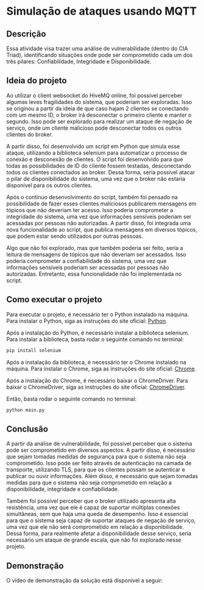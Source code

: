 # Simulação de ataques usando MQTT

## Descrição

Essa atividade visa trazer uma análise de vulnerabilidade (dentro do CIA Triad), identificando situações onde pode ser comprometido cada um dos três pilares: Confiabilidade, Integridade e Disponibilidade.

## Ideia do projeto

Ao utilizar o client websocket do HiveMQ online, foi possível perceber algumas leves fragilidades do sistema, que poderiam ser exploradas. Isso se originou a partir da ideia de que caso hajam 2 clientes se conectando com um mesmo ID, o broker irá desconectar o primeiro cliente e manter o segundo. Isso pode ser explorado para realizar um ataque de negação de serviço, onde um cliente malicioso pode desconectar todos os outros clientes do broker.

A partir disso, foi desenvolvido um script em Python que simula esse ataque, utilizando a biblioteca selenium para automatizar o processo de conexão e desconexão de clientes. O script foi desenvolvido para que todas as possibilidades de ID do cliente fossem testadas, desconectando todos os clientes conectados ao broker. Dessa forma, seria possível atacar o pilar de disponibilidade do sistema, uma vez que o broker não estaria disponível para os outros clientes.

Após o contínuo desenvolvimento do script, também foi pensado na possibilidade de fazer esses clientes maliciosos publicarem mensagens em tópicos que não deveriam ter acesso. Isso poderia comprometer a integridade do sistema, uma vez que informações sensíveis poderiam ser acessadas por pessoas não autorizadas. A partir disso, foi integrada uma nova funcionalidade ao script, que publica mensagens em diversos tópicos, que podem estar sendo utilizados por outras pessoas.

Algo que não foi explorado, mas que também poderia ser feito, seria a leitura de mensagens de tópicos que não deveriam ser acessados. Isso poderia comprometer a confiabilidade do sistema, uma vez que informações sensíveis poderiam ser acessadas por pessoas não autorizadas. Entretanto, essa funcionalidade não foi implementada no script.

## Como executar o projeto

Para executar o projeto, é necessário ter o Python instalado na máquina. Para instalar o Python, siga as instruções do site oficial: [Python](https://www.python.org/downloads/).

Após a instalação do Python, é necessário instalar a biblioteca selenium. Para instalar a biblioteca, basta rodar o seguinte comando no terminal:

```bash
pip install selenium
```

Após a instalação da biblioteca, é necessário ter o Chrome instalado na máquina. Para instalar o Chrome, siga as instruções do site oficial: [Chrome](https://www.google.com/intl/pt-BR/chrome/).

Após a instalação do Chrome, é necessário baixar o ChromeDriver. Para baixar o ChromeDriver, siga as instruções do site oficial: [ChromeDriver](https://sites.google.com/chromium.org/driver/).

Então, basta rodar o seguinte comando no terminal:

```bash
python main.py
```

## Conclusão

A partir da análise de vulnerabilidade, foi possível perceber que o sistema pode ser comprometido em diversos aspectos. A partir disso, é necessário que sejam tomadas medidas de segurança para que o sistema não seja comprometido. Isso pode ser feito através de autenticação na camada de transporte, utilizando TLS, para que os clientes possam se autenticar e publicar ou ouvir informações. Além disso, é necessário que sejam tomadas medidas para que o sistema não seja comprometido em relação a disponibilidade, integridade e confiabilidade.

Também foi possível perceber que o broker utilizado apresenta alta resistência, uma vez que ele é capaz de suportar múltiplas conexões simultâneas, sem que haja uma queda de desempenho. Isso é essencial para que o sistema seja capaz de suportar ataques de negação de serviço, uma vez que ele não será comprometido em relação a disponibilidade. Dessa forma, para realmente afetar a disponibilidade desse serviço, seria necessário um ataque de grande escala, que não foi explorado nesse projeto.

## Demonstração

O vídeo de demonstração da solução está disponível a seguir:


